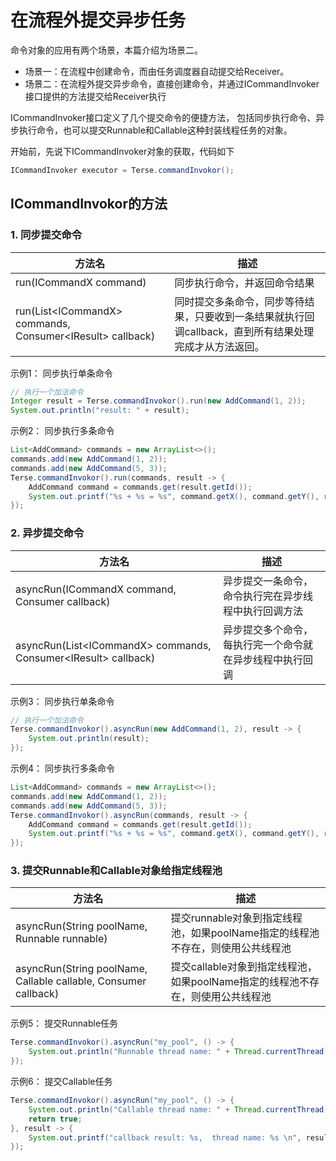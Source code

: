 # 在流程外提交异步任务

命令对象的应用有两个场景，本篇介绍为场景二。
- 场景一：在流程中创建命令，而由任务调度器自动提交给Receiver。
- 场景二：在流程外提交异步命令，直接创建命令，并通过ICommandInvoker接口提供的方法提交给Receiver执行

ICommandInvoker接口定义了几个提交命令的便捷方法，
包括同步执行命令、异步执行命令，也可以提交Runnable和Callable这种封装线程任务的对象。

开始前，先说下ICommandInvoker对象的获取，代码如下
```java
ICommandInvoker executor = Terse.commandInvokor();
```

## ICommandInvokor的方法

### 1. 同步提交命令

方法名 | 描述
--- | ---
run(ICommandX<R> command) | 同步执行命令，并返回命令结果
run(List<ICommandX<R>> commands, Consumer<IResult<R>> callback) | 同时提交多条命令，同步等待结果，只要收到一条结果就执行回调callback，直到所有结果处理完成才从方法返回。

示例1： 同步执行单条命令
```java
// 执行一个加法命令
Integer result = Terse.commandInvokor().run(new AddCommand(1, 2));
System.out.println("result: " + result);
```
示例2： 同步执行多条命令

```java
List<AddCommand> commands = new ArrayList<>();
commands.add(new AddCommand(1, 2));
commands.add(new AddCommand(5, 3));
Terse.commandInvokor().run(commands, result -> {
    AddCommand command = commands.get(result.getId());
    System.out.printf("%s + %s = %s", command.getX(), command.getY(), result.getValue());
});
```

### 2. 异步提交命令
方法名 | 描述
--- | ---
asyncRun(ICommandX<R> command, Consumer<R> callback) | 异步提交一条命令，命令执行完在异步线程中执行回调方法
asyncRun(List<ICommandX<R>> commands, Consumer<IResult<R>> callback)| 异步提交多个命令，每执行完一个命令就在异步线程中执行回调

示例3： 同步执行单条命令
```java
// 执行一个加法命令
Terse.commandInvokor().asyncRun(new AddCommand(1, 2), result -> {
    System.out.println(result);
});
```

示例4： 同步执行多条命令
```java
List<AddCommand> commands = new ArrayList<>();
commands.add(new AddCommand(1, 2));
commands.add(new AddCommand(5, 3));
Terse.commandInvokor().asyncRun(commands, result -> {
    AddCommand command = commands.get(result.getId());
    System.out.printf("%s + %s = %s", command.getX(), command.getY(), result.getValue());
});
```

### 3. 提交Runnable和Callable对象给指定线程池

方法名 | 描述
--- | ---
asyncRun(String poolName, Runnable runnable) | 提交runnable对象到指定线程池，如果poolName指定的线程池不存在，则使用公共线程池
asyncRun(String poolName, Callable<R> callable, Consumer<R> callback) | 提交callable对象到指定线程池，如果poolName指定的线程池不存在，则使用公共线程池

示例5： 提交Runnable任务
```java
Terse.commandInvokor().asyncRun("my_pool", () -> {
    System.out.println("Runnable thread name: " + Thread.currentThread().getName());
});
```

示例6： 提交Callable任务
```java
Terse.commandInvokor().asyncRun("my_pool", () -> {
    System.out.println("Callable thread name: " + Thread.currentThread().getName());
    return true;
}, result -> {
    System.out.printf("callback result: %s,  thread name: %s \n", result, Thread.currentThread().getName());
});
```